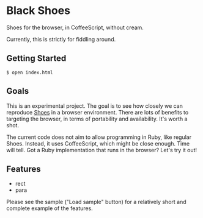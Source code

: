 # Black Shoes

Shoes for the browser, in CoffeeScript, without cream.

Currently, this is strictly for fiddling around.

## Getting Started

    $ open index.html

## Goals

This is an experimental project. The goal is to see how closely we can
reproduce [Shoes](http://shoesrb.com) in a browser environment. There
are lots of benefits to targeting the browser, in terms of portability
and availability. It's worth a shot.

The current code does not aim to allow programming in Ruby, like regular
Shoes. Instead, it uses CoffeeScript, which might be close enough. Time
will tell. Got a Ruby implementation that runs in the browser? Let's try
it out!

## Features

- rect
- para

Please see the sample ("Load sample" button) for a relatively short and
complete example of the features.
